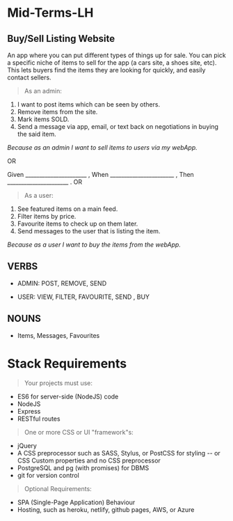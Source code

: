 # Mid-Terms-LH

## Buy/Sell Listing Website
An app where you can put different types of things up for sale. You can pick a specific niche of items to sell for the app (a cars site, a shoes site, etc). This lets buyers find the items they are looking for quickly, and easily contact sellers.

> As an admin:
1. I want to post items which can be seen by others.
2. Remove items from the site.
3. Mark items SOLD.
4. Send a message via app, email, or text back on negotiations in buying the said item.

*Because as an admin I want to sell items to users via my webApp.*


OR

Given ______________________ ,
When _______________________ ,
Then  ______________________ .
OR

> As a user:
1. See featured items on a main feed.
2. Filter items by price.
3. Favourite items to check up on them later.
4. Send messages to the user that is listing the item.

*Because as a user I want to buy the items from the webApp.*

## VERBS

* ADMIN: POST, REMOVE, SEND 

* USER: VIEW, FILTER, FAVOURITE, SEND , BUY

## NOUNS

* Items, Messages, Favourites 

# Stack Requirements
> Your projects must use:
* ES6 for server-side (NodeJS) code
* NodeJS
* Express
* RESTful routes

> One or more CSS or UI "framework"s:
* jQuery
* A CSS preprocessor such as SASS, Stylus, or PostCSS for styling -- or CSS Custom properties and no CSS preprocessor
* PostgreSQL and pg (with promises) for DBMS
* git for version control

> Optional Requirements:
* SPA (Single-Page Application) Behaviour
* Hosting, such as heroku, netlify, github pages, AWS, or Azure

